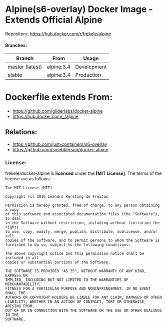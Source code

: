 # Alpine(s6-overlay) Docker Image - Extends Official Alpine

Repository: https://hub.docker.com/r/frekele/alpine

#### Branches:
| Branch           | From          | Usage        |
| ---------------- | ------------- | ------------ |
| master (latest)  | alpine:3.4    | Development  |
| stable           | alpine:3.4    | Production   |

# Dockerfile extends From:
- https://github.com/gliderlabs/docker-alpine
- https://hub.docker.com/_/alpine


## Relations:
- https://github.com/just-containers/s6-overlay
- https://github.com/smebberson/docker-alpine

### License:
frekele/docker-alpine is **licensed** under the **[MIT License]**. The terms of the license are as follows:

    The MIT License (MIT)

    Copyright (c) 2016 Leandro Kersting de Freitas

    Permission is hereby granted, free of charge, to any person obtaining a copy
    of this software and associated documentation files (the "Software"), to deal
    in the Software without restriction, including without limitation the rights
    to use, copy, modify, merge, publish, distribute, sublicense, and/or sell
    copies of the Software, and to permit persons to whom the Software is
    furnished to do so, subject to the following conditions:

    The above copyright notice and this permission notice shall be included in all
    copies or substantial portions of the Software.

    THE SOFTWARE IS PROVIDED "AS IS", WITHOUT WARRANTY OF ANY KIND, EXPRESS OR
    IMPLIED, INCLUDING BUT NOT LIMITED TO THE WARRANTIES OF MERCHANTABILITY,
    FITNESS FOR A PARTICULAR PURPOSE AND NONINFRINGEMENT. IN NO EVENT SHALL THE
    AUTHORS OR COPYRIGHT HOLDERS BE LIABLE FOR ANY CLAIM, DAMAGES OR OTHER
    LIABILITY, WHETHER IN AN ACTION OF CONTRACT, TORT OR OTHERWISE, ARISING FROM,
    OUT OF OR IN CONNECTION WITH THE SOFTWARE OR THE USE OR OTHER DEALINGS IN THE
    SOFTWARE.
